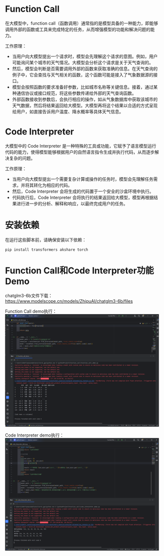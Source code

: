 # Function Call
在大模型中，function call（函数调用）通常指的是模型具备的一种能力，即能够调用外部的函数或工具来完成特定的任务，从而增强模型的功能和解决问题的能力。

工作原理：
- 当用户向大模型提出一个请求时，模型会先理解这个请求的意图。例如，用户可能询问某个城市的天气情况。大模型会分析这个请求是关于天气查询的。
- 然后，模型会判断是否需要调用外部的函数来获取准确的信息。在天气查询的例子中，它会查找与天气相关的函数，这个函数可能是接入了气象数据源的接口。
- 模型会按照函数的要求准备好参数，比如城市名称等关键信息。接着，通过某种通信协议或接口规范，将这些参数传递给外部的天气查询函数。
- 外部函数接收到参数后，会执行相应的操作，如从气象数据库中获取该城市的天气数据，然后将结果返回给大模型。大模型再将这个结果以合适的方式呈现给用户，如直接告诉用户温度、降水概率等具体天气信息。

# Code Interpreter
大模型中的 Code Interpreter 是一种特殊的工具或功能，它赋予了语言模型运行代码的能力，使得模型能够根据用户的自然语言指令生成并执行代码，从而逐步解决复杂的问题。

工作原理：
- 当用户向大模型提出一个需要复杂计算或操作的任务时，模型会先理解任务需求，并将其转化为相应的代码。
- 然后，Code Interpreter 会将生成的代码置于一个安全的沙盒环境中执行。
- 代码执行后，Code Interpreter 会将执行的结果返回给大模型，模型再根据结果进行进一步的分析、解释和响应，以最终完成用户的任务。

# 安装依赖
在运行这些脚本前，请确保安装以下依赖：
```
pip install transformers akshare torch
```

# Function Call和Code Interpreter功能Demo

chatglm3-6b文件下载：https://www.modelscope.cn/models/ZhipuAI/chatglm3-6b/files

Function Call demo执行：
![image](function_call_demo.png)

Code Interpreter demo执行：
![image](code_interpreter_demo.png)
